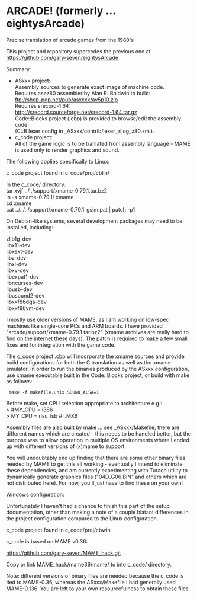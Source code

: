 ARCADE! (formerly ... eightysArcade)
====================================

Precise translation of arcade games from the 1980's

This project and repository supercedes the previous one at 
 https://github.com/gary-seven/eightysArcade

Summary:
 - ASxxx project:  
    Assembly sources to generate exact image of machine code.  
    Requires asez80 assembler by Alan R. Baldwin to build:  
     ftp://shop-pdp.net/pub/asxxxx/av5p10.zip  
    Requires srecord-1.64:  
     http://srecord.sourceforge.net/srecord-1.64.tar.gz  
    Code::Blocks project (.cbp) is provided to browse/edit the assembly code  
    (C::B lexer config in _ASxxx/contrib/lexer_zilog_z80.xml).  
 - c_code project:  
    All of the game logic is to be tranlated from assembly language - MAME is 
    used only to render graphics and sound.  

The following applies specifically to Linux:  

  c_code project found in c_code/proj/cblin/  

  In the c_code/ directory:  
    tar xvjf ../../support/xmame-0.79.1.tar.bz2  
    ln -s xmame-0.79.1/ xmame  
    cd xmame  
    cat ../../../support/xmame-0.79.1_gsim.pat | patch -p1  

 On Debian-like systems, several development packages may need to be 
 installed, including:  

   zlib1g-dev  
   libx11-dev  
   libxext-dev  
   libz-dev  
   libxi-dev  
   libxv-dev  
   libexpat1-dev  
   libncurses-dev  
   libusb-dev  
   libasound2-dev  
   libxxf86dga-dev  
   libxxf86vm-dev  

 I mostly use older versions of MAME, as I am working on low-spec
 machines like single-core PCs and ARM boards. I have provided 
  "arcade/support/xmame-0.79.1.tar.bz2" (xmame archives are really hard to find
 on the internet these days). The patch is required to make a few small fixes
 and for integration with the game code.

 The c_code project .cbp will incorporate the xmame sources and provide build
 configurations for both the C translation as well as the xmame emulator.
 In order to run the binaries produced by the ASxxx configuration, use xmame 
 executable built in the Code::Blocks project, or build with make as follows:

     make -f makefile.unix SOUND_ALSA=1

 Before make, set CPU selection appropriate to architecture e.g.:  
     > #MY_CPU = i386  
     > MY_CPU = risc_lsb  # i.MX6  


 Assembly files are also built by make ... see _ASxxx/Makefile, there are 
 different names which are created - this needs to be handled better, but the 
 purpose was to allow operation in multiple OS environments where I ended up 
 with different versions of (x)mame to support.

 You will undoubtably end up finding that there are some other binary files 
 needed by MAME to get this all working - eventually I intend to eliminate 
 these dependencies, and am currently experimenting with Turaco utility to 
 dynamically generate graphics files ("04D_G06.BIN" and others which are not 
 distributed here). For now, you'll just have to find these on your own!


Windows configuration:

 Unfortunately I haven't had a chance to finish this part of the setup
 documentation, other than making a note of a couple blatant differences in
 the project configuration compared to the Linux configuration.

 c_code project found in c_code/proj/cbwin

 c_code is based on MAME v0.36:

   https://github.com/gary-seven/MAME_hack.git
 
 Copy or link MAME_hack/mame36/mame/ to into c_code/ directory.

 Note: different versions of binary files are needed because the c_code is 
 tied to MAME-0.36, whereas the ASxxx/Makefile I had generally used MAME-0.136.
 You are left to your own resourcefulness to obtain these files.

